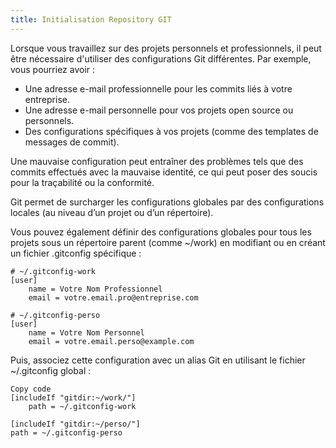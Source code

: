 ```yaml
---
title: Initialisation Repository GIT
---
```


Lorsque vous travaillez sur des projets personnels et professionnels, il peut être nécessaire d'utiliser des configurations Git différentes. Par exemple, vous pourriez avoir :

- Une adresse e-mail professionnelle pour les commits liés à votre entreprise.
- Une adresse e-mail personnelle pour vos projets open source ou personnels.
- Des configurations spécifiques à vos projets (comme des templates de messages de commit).

Une mauvaise configuration peut entraîner des problèmes tels que des commits effectués avec la mauvaise identité, ce qui peut poser des soucis pour la traçabilité ou la conformité.


Git permet de surcharger les configurations globales par des configurations locales (au niveau d’un projet ou d’un répertoire).


Vous pouvez également définir des configurations globales pour tous les projets sous un répertoire parent (comme ~/work) en modifiant ou en créant un fichier .gitconfig spécifique :

```
# ~/.gitconfig-work
[user]
    name = Votre Nom Professionnel
    email = votre.email.pro@entreprise.com
```

```
# ~/.gitconfig-perso
[user]
    name = Votre Nom Personnel
    email = votre.email.perso@example.com
```

Puis, associez cette configuration avec un alias Git en utilisant le fichier ~/.gitconfig global :

```
Copy code
[includeIf "gitdir:~/work/"]
    path = ~/.gitconfig-work

[includeIf "gitdir:~/perso/"]
path = ~/.gitconfig-perso
```